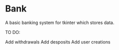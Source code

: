 # Bank

A basic banking system for tkinter which stores data.

TO DO:

Add withdrawals
Add desposits
Add user creations
